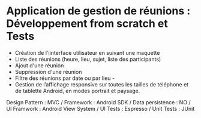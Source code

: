 # Application de gestion de réunions : Développement from scratch et Tests


-  Création de l'iinterface utilisateur en suivant une maquette
-  Liste des réunions (heure, lieu, sujet, liste des participants)
-  Ajout d'une réunion
-  Suppression d'une réunion
-  Filtre des réunions par date ou par lieu -
-  Gestion de l’affichage responsive sur toutes les tailles de téléphone et de tablette
Android, en modes portrait et paysage.

Design Pattern : MVC / Framework : Android SDK / Data persistence : NO / UI Framwork : Android View System / UI Tests : Espresso / Unit Tests : JUnit



